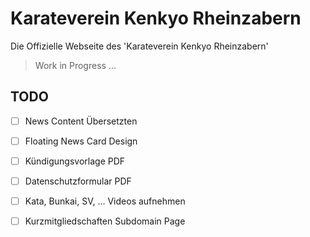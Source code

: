 # Karateverein Kenkyo Rheinzabern

Die Offizielle Webseite des 'Karateverein Kenkyo Rheinzabern'

> Work in Progress ...

## TODO

- [ ] News Content Übersetzten 
- [ ] Floating News Card Design

- [ ] Kündigungsvorlage PDF
- [ ] Datenschutzformular PDF

- [ ] Kata, Bunkai, SV, ... Videos aufnehmen

- [ ] Kurzmitgliedschaften Subdomain Page

